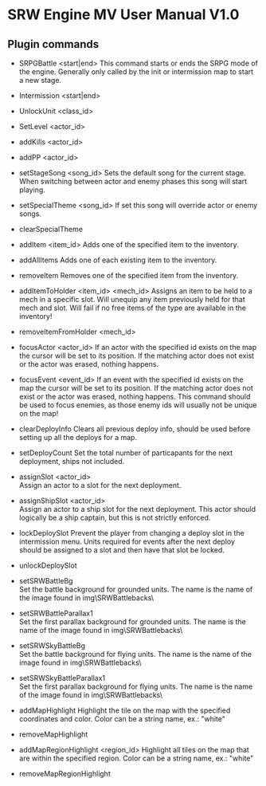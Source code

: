 # SRW Engine MV User Manual V1.0

## Plugin commands

* SRPGBattle <start|end> 
	This command starts or ends the SRPG mode of the engine.
	Generally only called by the init or intermission map to start a new stage.
	
* Intermission <start|end>

* UnlockUnit <class_id>

* SetLevel <actor_id> <level>

* addKills <actor_id> <amount>

* addPP <actor_id> <amount>
		
* setStageSong <song_id>
	Sets the default song for the current stage.
	When switching between actor and enemy phases this song will start playing.

* setSpecialTheme <song_id>	
	If set this song will override actor or enemy songs.
	
* clearSpecialTheme

* addItem <item_id>
	Adds one of the specified item to the inventory.
	
* addAllItems
	Adds one of each existing item to the inventory.
			
* removeItem
	Removes one of the specified item from the inventory.	

* addItemToHolder <item_id> <mech_id> <slot>
	Assigns an item to be held to a mech in a specific slot.
	Will unequip any item previously held for that mech and slot.
	Will fail if no free items of the type are available in the inventory!

* removeItemFromHolder <mech_id> <slot> 	
	
* focusActor <actor_id>
	If an actor with the specified id exists on the map the cursor will be set to its position.	
	If the matching actor does not exist or the actor was erased, nothing happens. 
	
* focusEvent <event_id>
	If an event with the specified id exists on the map the cursor will be set to its position.
	If the matching actor does not exist or the actor was erased, nothing happens.
	This command should be used to focus enemies, as those enemy ids will usually not be unique on the map!
	
* clearDeployInfo
	Clears all previous deploy info, should be used before setting up all the deploys for a map.

* setDeployCount <amount>
	Set the total number of particapants for the next deployment, ships not included.
	
* assignSlot <slot> <actor_id>	
	Assign an actor to a slot for the next deployment.

* assignShipSlot <slot> <actor_id>	
	Assign an actor to a ship slot for the next deployment.	
	This actor should logically be a ship captain, but this is not strictly enforced.
	
* lockDeploySlot <slot>
	Prevent the player from changing a deploy slot in the intermission menu.
	Units required for events after the next deploy should be assigned to a slot and then have that slot be locked.	
	
* unlockDeploySlot <slot>

* setSRWBattleBg <name>		
	Set the battle background for grounded units.
	The name is the name of the image found in img\SRWBattlebacks\

* setSRWBattleParallax1 <name>		
	Set the first parallax background for grounded units.
	The name is the name of the image found in img\SRWBattlebacks\	
		
* setSRWSkyBattleBg <name>		
	Set the battle background for flying units.
	The name is the name of the image found in img\SRWBattlebacks\

* setSRWSkyBattleParallax1 <name>		
	Set the first parallax background for flying units.
	The name is the name of the image found in img\SRWBattlebacks\				
	
* addMapHighlight <x> <y> <color>
	Highlight the tile on the map with the specified coordinates and color.
	Color can be a string name, ex.: "white"	
	
* removeMapHighlight <x> <y> 

* addMapRegionHighlight <region_id> <color>
	Highlight all tiles on the map that are within the specified region.
	Color can be a string name, ex.: "white"	
	
* removeMapRegionHighlight
	